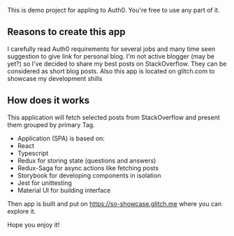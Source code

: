 This is demo project for appling to Auth0. You're free to use any part of it.

## Reasons to create this app

I carefully read Auth0 requirements for several jobs and many time seen suggestion to give link for personal blog.
I'm not active blogger (may be yet?) so I've decided to share my best posts on StackOverflow. They can be considered as short blog posts.
Also this app is located on glitch.com to showcase my development shills

## How does it works

This application will fetch selected posts from StackOverflow and present them grouped by primary Tag.

- Application (SPA) is based on:
- React
- Typescript
- Redux for storing state (questions and answers)
- Redux-Saga for async actions like fetching posts
- Storybook for developing components in isolation
- Jest for unittesting
- Material UI for building interface

Then app is built and put on https://so-showcase.glitch.me where you can explore it.

Hope you enjoy it!
